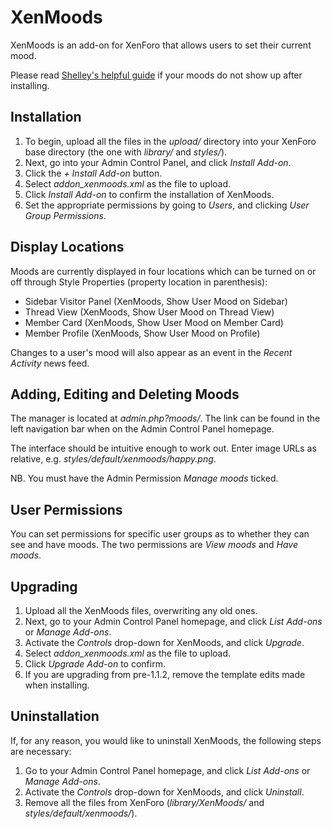 XenMoods
====

XenMoods is an add-on for XenForo that allows users to set their current mood.

Please read [Shelley's helpful guide](http://xenforo.com/community/threads/xenmood-guide.9773/) if your moods do not show up after installing.

Installation
----

1. To begin, upload all the files in the *upload/* directory into your XenForo base directory (the one with *library/* and *styles/*).
2. Next, go into your Admin Control Panel, and click *Install Add-on*.
3. Click the *+ Install Add-on* button.
4. Select *addon_xenmoods.xml* as the file to upload.
5. Click *Install Add-on* to confirm the installation of XenMoods.
6. Set the appropriate permissions by going to *Users*, and clicking *User Group Permissions*.

Display Locations
----

Moods are currently displayed in four locations which can be turned on or off through Style Properties (property location in parenthesis):
- Sidebar Visitor Panel (XenMoods, Show User Mood on Sidebar)
- Thread View (XenMoods, Show User Mood on Thread View)
- Member Card (XenMoods, Show User Mood on Member Card)
- Member Profile (XenMoods, Show User Mood on Profile)

Changes to a user's mood will also appear as an event in the *Recent Activity* news feed.

Adding, Editing and Deleting Moods
----

The manager is located at *admin.php?moods/*. The link can be found in the left navigation bar when on the Admin Control Panel homepage.

The interface should be intuitive enough to work out. Enter image URLs as relative, e.g. *styles/default/xenmoods/happy.png*.

NB. You must have the Admin Permission *Manage moods* ticked.

User Permissions
----

You can set permissions for specific user groups as to whether they can see and have moods. The two permissions are *View moods* and *Have moods*.

Upgrading
----

1. Upload all the XenMoods files, overwriting any old ones.
2. Next, go to your Admin Control Panel homepage, and click *List Add-ons* or *Manage Add-ons*.
3. Activate the *Controls* drop-down for XenMoods, and click *Upgrade*.
4. Select *addon_xenmoods.xml* as the file to upload.
5. Click *Upgrade Add-on* to confirm.
6. If you are upgrading from pre-1.1.2, remove the template edits made when installing.

Uninstallation
----

If, for any reason, you would like to uninstall XenMoods, the following steps are necessary:
1. Go to your Admin Control Panel homepage, and click *List Add-ons* or *Manage Add-ons*.
2. Activate the *Controls* drop-down for XenMoods, and click *Uninstall*.
3. Remove all the files from XenForo (*library/XenMoods/* and *styles/default/xenmoods/*).